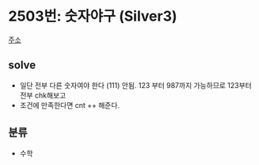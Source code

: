 # 2503번: 숫자야구 (Silver3)
[주소](https://www.acmicpc.net/problem/2503)

## solve
- 일단 전부 다른 숫자여야 한다 (111) 안됨. 123 부터 987까지 가능하므로 123부터 전부 chk해보고
- 조건에 만족한다면 cnt ++ 해준다.

## 분류

- 수학
